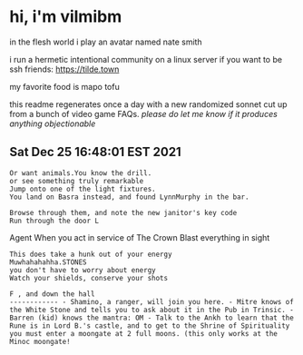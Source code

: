 # hi, i'm vilmibm

in the flesh world i play an avatar named nate smith

i run a hermetic intentional community on a linux server if you want to be ssh friends: https://tilde.town

my favorite food is mapo tofu

this readme regenerates once a day with a new randomized sonnet cut up from a bunch of video game FAQs.
_please do let me know if it produces anything objectionable_

## Sat Dec 25 16:48:01 EST 2021

    Or want animals.You know the drill.
    or see something truly remarkable
    Jump onto one of the light fixtures.
    You land on Basra instead, and found LynnMurphy in the bar.
    
    Browse through them, and note the new janitor's key code
    Run through the door L
      Agent  When you act in service of The Crown
    Blast everything in sight
    
    This does take a hunk out of your energy
    Muwhahahahha.STONES
    you don't have to worry about energy
    Watch your shields, conserve your shots
    
    F , and down the hall
    ------------ - Shamino, a ranger, will join you here. - Mitre knows of the White Stone and tells you to ask about it in the Pub in Trinsic. - Barren (kid) knows the mantra: OM - Talk to the Ankh to learn that the Rune is in Lord B.'s castle, and to get to the Shrine of Spirituality you must enter a moongate at 2 full moons. (this only works at the Minoc moongate!
